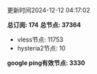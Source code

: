 更新时间2024-12-12 04:17:02

**总订阅: 174**
**总节点: 37364**
- vless节点: 11753
- hysteria2节点: 10

**google ping有效节点: 3330**
